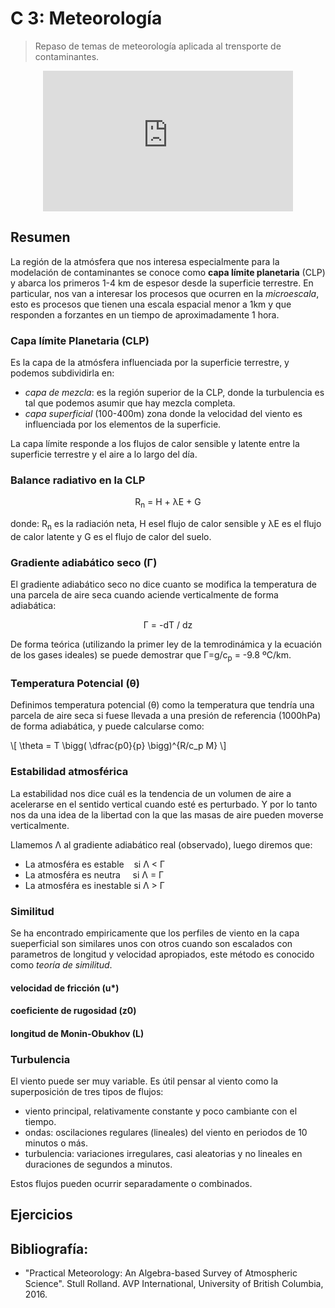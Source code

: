 # C 3: Meteorología

> Repaso de temas de meteorología aplicada al trensporte de contaminantes.

<center><iframe width="400" height="225"
src="https://www.youtube.com/embed/MUQfKFzIOeU" 
frameborder="0" 
allow="accelerometer; autoplay; encrypted-media; gyroscope; picture-in-picture" 
allowfullscreen>
</iframe></center>

## Resumen

La región de la atmósfera que nos interesa especialmente para la modelación de contaminantes se conoce como **capa límite planetaria** (CLP) y abarca los primeros 1-4 km de espesor desde la superficie terrestre. En particular, nos van a interesar los procesos que ocurren en la *microescala*, esto es procesos que tienen una escala espacial menor a 1km y que responden a forzantes en un tiempo de aproximadamente 1 hora.

### Capa límite Planetaria (CLP)
Es la capa de la atmósfera influenciada por la superficie terrestre, y podemos subdividirla en:
+ *capa de mezcla*: es la región superior de la CLP, donde la turbulencia es tal que podemos asumir que hay mezcla completa.
+ *capa superficial* (100-400m) zona donde la velocidad del viento es influenciada por los elementos de la superficie.

La capa límite responde a los flujos de calor sensible y latente entre la superficie terrestre y el aire a lo largo del día.

### Balance radiativo en la CLP

<center>R<sub>n</sub> = H + &lambda;E + G </center>

donde: R<sub>n</sub> es la radiación neta, H esel flujo de calor sensible y &lambda;E es el flujo de calor latente y G es el flujo de calor del suelo.



### Gradiente adiabático seco (&Gamma;)
El gradiente adiabático seco no dice cuanto se modifica la temperatura de una parcela de aire seca cuando aciende verticalmente de forma adiabática:

<center>  &Gamma; = -dT / dz </center>

De forma teórica (utilizando la primer ley de la temrodinámica y la ecuación de los gases ideales) se puede demostrar que &Gamma;=g/c<sub>p</sub> = -9.8 ºC/km.


### Temperatura Potencial (&theta;)
Definimos temperatura potencial (&theta;) como la temperatura que tendría una parcela de aire seca si fuese llevada a una presión de referencia (1000hPa) de forma adiabática, y puede calcularse como:

<p>\[ \theta = T \bigg( \dfrac{p0}{p} \bigg)^{R/c_p M} \]</p>


### Estabilidad atmosférica

La estabilidad nos dice cuál es la tendencia de un volumen de aire a acelerarse en el sentido vertical cuando esté es perturbado. Y por lo tanto nos da una idea de la libertad con la que las masas de aire pueden moverse verticalmente.

Llamemos &Lambda; al gradiente adiabático real (observado), luego diremos que:

+ La atmosféra es   estable &nbsp;&nbsp;       si &Lambda; < &Gamma;
+ La atmosféra es    neutra &nbsp;&nbsp;&nbsp; si &Lambda; = &Gamma;
+ La atmosféra es inestable                    si &Lambda; > &Gamma;


### Similitud 

Se ha encontrado empiricamente que los perfiles de viento en la capa sueperficial son similares unos con otros cuando son escalados con parametros de longitud y velocidad apropiados, este método es conocido como *teoría de similitud*.

#### velocidad de fricción (u*)

#### coeficiente de rugosidad (z0)

#### longitud de Monin-Obukhov (L)



### Turbulencia
El viento puede ser muy variable. Es útil pensar al viento como la superposición de tres tipos de flujos:
+ viento principal, relativamente constante y poco cambiante con el tiempo.
+ ondas: oscilaciones regulares (lineales) del viento en periodos de 10 minutos o más.
+ turbulencia: variaciones irregulares, casi aleatorias y no lineales en duraciones de segundos a minutos.

Estos flujos pueden ocurrir separadamente o combinados. 


## Ejercicios


## Bibliografía:
- "Practical Meteorology: An Algebra-based Survey of Atmospheric Science". Stull Rolland. AVP International, University of British Columbia, 2016.

